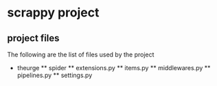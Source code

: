 # scrappy project

## project files

The following are the list of files used by the project
* theurge
** spider
** extensions.py
** items.py
** middlewares.py
** pipelines.py
** settings.py